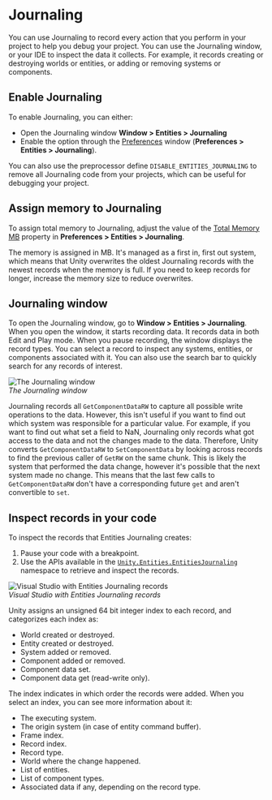 # Journaling

You can use Journaling to record every action that you perform in your project to help you debug your project. You can use the Journaling window, or your IDE to inspect the data it collects. For example, it records creating or destroying worlds or entities, or adding or removing systems or components.

## Enable Journaling

To enable Journaling, you can either:

* Open the Journaling window **Window &gt; Entities &gt; Journaling**
* Enable the option through the [Preferences](https://docs.unity3d.com/Manual/Preferences.html) window (**Preferences &gt; Entities &gt; Journaling**).

You can also use the preprocessor define `DISABLE_ENTITIES_JOURNALING` to remove all Journaling code from your projects, which can be useful for debugging your project.

## Assign memory to Journaling

To assign total memory to Journaling, adjust the value of the [Total Memory MB](editor-preferences.md) property in **Preferences &gt; Entities &gt; Journaling**.

The memory is assigned in MB. It's managed as a first in, first out system, which means that Unity overwrites the oldest Journaling records with the newest records when the memory is full. If you need to keep records for longer, increase the memory size to reduce overwrites.

## Journaling window

To open the Journaling window, go to **Window &gt; Entities &gt; Journaling**. When you open the window, it starts recording data. It records data in both Edit and Play mode. When you pause recording, the window displays the record types. You can select a record to inspect any systems, entities, or components associated with it. You can also use the search bar to quickly search for any records of interest.

![The Journaling window](images/editor-journaling-window.png)<br/>_The Journaling window_

Journaling records all `GetComponentDataRW` to capture all possible write operations to the data. However, this isn't useful if you want to find out which system was responsible for a particular value. For example, if you want to find out what set a field to NaN, Journaling only records what got access to the data and not the changes made to the data. Therefore, Unity converts `GetComponentDataRW` to `SetComponentData` by looking across records to find the previous caller of `GetRW` on the same chunk. This is likely the system that performed the data change, however it's possible that the next system made no change. This means that the last few calls to `GetComponentDataRW` don't have a corresponding future `get` and aren't convertible to `set`.

## Inspect records in your code

To inspect the records that Entities Journaling creates:

1. Pause your code with a breakpoint. 
1. Use the APIs available in the [`Unity.Entities.EntitiesJournaling`](xref:Unity.Entities.EntitiesJournaling) namespace to retrieve and inspect the records.

![Visual Studio with Entities Journaling records](images/entities-journaling-ide.png)<br/>_Visual Studio with Entities Journaling records_

Unity assigns an unsigned 64 bit integer index to each record, and categorizes each index as:

* World created or destroyed.
* Entity created or destroyed.
* System added or removed.
* Component added or removed.
* Component data set.
* Component data get (read-write only).

The index indicates in which order the records were added. When you select an index, you can see more information about it:

* The executing system.
* The origin system (in case of entity command buffer).
* Frame index.
* Record index.
* Record type.
* World where the change happened.
* List of entities.
* List of component types.
* Associated data if any, depending on the record type.